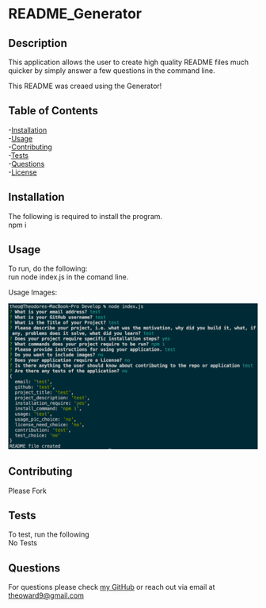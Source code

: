 # README_Generator
## Description

This application allows the user to create high quality README files much quicker by simply answer a few questions in the command line.

This README was creaed using the Generator!

## Table of Contents

-[Installation](#installation)  
-[Usage](#usage)  
-[Contributing](#contributing)  
-[Tests](#tests)  
-[Questions](#questions)  
-[License](#license)  

## Installation

The following is required to install the program.  
npm i

## Usage
To run, do the following:   
run node index.js in the comand line.

Usage Images:

![alt text](/Develop/assets/Inputs_Screenshot.png)  


## Contributing

Please Fork

## Tests

To test, run the following  
No Tests

## Questions

For questions please check [my GitHub](https://github.com/Tward9)
or reach out via email at <theoward9@gmail.com>

